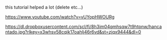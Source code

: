 this tutorial helped a lot (delete etc...)

https://www.youtube.com/watch?v=vUYopHWOURg

https://dl.dropboxusercontent.com/scl/fi/8h3im04qmhsqw7t9htpnw/hancantado.jpg?rlkey=x3whsv58cqik17oahlj46r6vd&st=zjqx9444&dl=0
